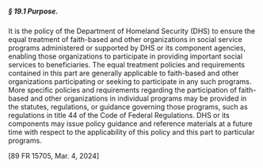 ##### § 19.1 Purpose. #####

It is the policy of the Department of Homeland Security (DHS) to ensure the equal treatment of faith-based and other organizations in social service programs administered or supported by DHS or its component agencies, enabling those organizations to participate in providing important social services to beneficiaries. The equal treatment policies and requirements contained in this part are generally applicable to faith-based and other organizations participating or seeking to participate in any such programs. More specific policies and requirements regarding the participation of faith-based and other organizations in individual programs may be provided in the statutes, regulations, or guidance governing those programs, such as regulations in title 44 of the Code of Federal Regulations. DHS or its components may issue policy guidance and reference materials at a future time with respect to the applicability of this policy and this part to particular programs.

[89 FR 15705, Mar. 4, 2024]